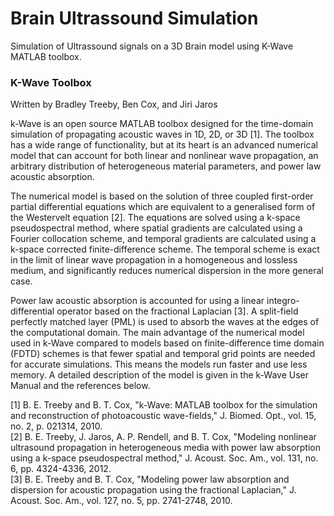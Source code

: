 # Brain Ultrassound Simulation
Simulation of Ultrassound signals on a 3D Brain model using K-Wave MATLAB toolbox.


### K-Wave Toolbox
Written by Bradley Treeby, Ben Cox, and Jiri Jaros

k-Wave is an open source MATLAB toolbox designed for the time-domain 
simulation of propagating acoustic waves in 1D, 2D, or 3D [1]. The toolbox
has a wide range of functionality, but at its heart is an advanced numerical
model that can account for both linear and nonlinear wave propagation, an 
arbitrary distribution of heterogeneous material parameters, and power law 
acoustic absorption.

The numerical model is based on the solution of three coupled first-order 
partial differential equations which are equivalent to a generalised form 
of the Westervelt equation [2]. The equations are solved using a k-space 
pseudospectral method, where spatial gradients are calculated using a 
Fourier collocation scheme, and temporal gradients are calculated using a
k-space corrected finite-difference scheme. The temporal scheme is exact in
the limit of linear wave propagation in a homogeneous and lossless medium, 
and significantly reduces numerical dispersion in the more general case.

Power law acoustic absorption is accounted for using a linear integro-
differential operator based on the fractional Laplacian [3]. A split-field 
perfectly matched layer (PML) is used to absorb the waves at the edges of 
the computational domain. The main advantage of the numerical model used in 
k-Wave compared to models based on finite-difference time domain (FDTD) 
schemes is that fewer spatial and temporal grid points are needed for 
accurate simulations. This means the models run faster and use less memory. 
A detailed description of the model is given in the k-Wave User Manual and 
the references below.

[1] B. E. Treeby and B. T. Cox, "k-Wave: MATLAB toolbox for the simulation 
and reconstruction of photoacoustic wave-fields," J. Biomed. Opt., vol. 15,
no. 2, p. 021314, 2010.<br>
[2] B. E. Treeby, J. Jaros, A. P. Rendell, and B. T. Cox, "Modeling 
nonlinear ultrasound propagation in heterogeneous media with power law 
absorption using a k-space pseudospectral method," J. Acoust. Soc. Am., 
vol. 131, no. 6, pp. 4324-4336, 2012.<br>
[3] B. E. Treeby and B. T. Cox, "Modeling power law absorption and 
dispersion for acoustic propagation using the fractional Laplacian," J. 
Acoust. Soc. Am., vol. 127, no. 5, pp. 2741-2748, 2010.
